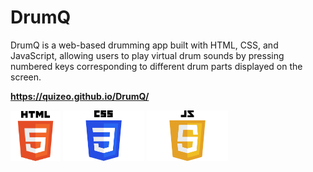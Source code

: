 # DrumQ
DrumQ is a web-based drumming app built with HTML, CSS, and JavaScript, allowing users to play virtual drum sounds by pressing numbered keys corresponding to different drum parts displayed on the screen.
<br>

<strong style="font-weight:bold; display:block; width:100%;">https://quizeo.github.io/DrumQ/</strong>

<div style=" disply:flex; justify-content: center; margin: 0 auto">
<img src="HTML5_logo_and_wordmark.svg.png" alt="Description" width="80px" >
<img src="CSS-Logo.png" alt="Description" width="130px" >
<img src="JavaScript-Logo-2048x1280.png" alt="Description" width="130px" >
</div>
